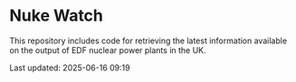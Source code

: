 # Nuke Watch

This repository includes code for retrieving the latest information available on the output of EDF nuclear power plants in the UK.

Last updated: 2025-06-16 09:19